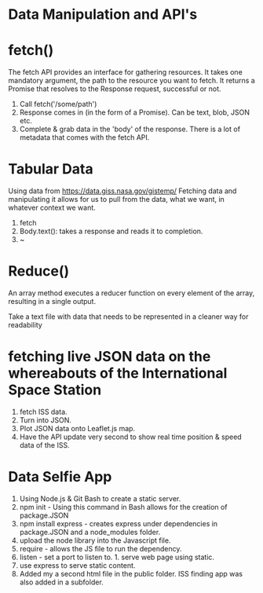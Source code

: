 # Data Manipulation and API's

# fetch()
The fetch API provides an interface for gathering resources. It takes one mandatory argument, the path to the resource you want to fetch. It returns a Promise that resolves to the Response request, successful or not.


1. Call fetch('/some/path')
2. Response comes in (in the form of a Promise).
  Can be text, blob, JSON etc.
3. Complete & grab data in the 'body' of the response. There is a lot of metadata that comes with the fetch API.

# Tabular Data
Using data from https://data.giss.nasa.gov/gistemp/
Fetching data and manipulating it allows for us to pull from the data, what we want, in whatever context we want.
1. fetch
2. Body.text(): takes a response and reads it to completion.
3. ~


# Reduce()
An array method executes a reducer function on every element of the array, resulting in a single output.

Take a text file with data that needs to be represented in a cleaner way for readability

# fetching live JSON data on the whereabouts of the International Space Station
1. fetch ISS data.
2. Turn into JSON.
3. Plot JSON data onto Leaflet.js map.
4. Have the API update very second to show real time position & speed data of the ISS.

# Data Selfie App
1. Using Node.js & Git Bash to create a static server.
2. npm init - Using this command in Bash allows for the creation of package.JSON
3. npm install express - creates express under dependencies in package.JSON and a node_modules folder.
4. upload the node library into the Javascript file.
  1. require - allows the JS file to run the dependency.
  2. listen - set a port to listen to.
    1. serve web page using static.
  3. use express to serve static content.
  4. Added my a second html file in the public folder. ISS finding app was also added in a subfolder.
